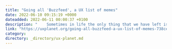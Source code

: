 ```yaml
---
title: "Going all 'Buzzfeed', a UX list of memes"
date: 2022-06-10 09:15:19 +0000
dateadded: 2022-06-11 00:00:37 +0100
description: "    Sometimes in life the only thing that we have left is laughing. In today’s nonsense article I’ll go “buzzfeed” and list some UX related…  Continue reading on UX Planet »  "
link: "https://uxplanet.org/going-all-buzzfeed-a-ux-list-of-memes-738ce7d8250c?source=rss----819cc2aaeee0---4"
category:
directory: _directory/ux-planet.md
---
```

